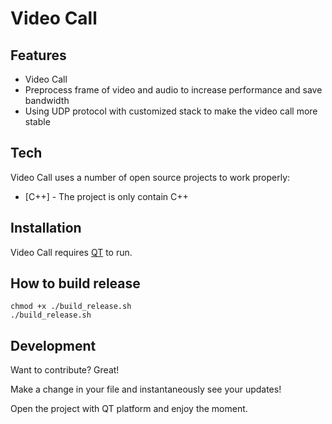 # Video Call

## Features

- Video Call
- Preprocess frame of video and audio to increase performance and save bandwidth
- Using UDP protocol with customized stack to make the video call more stable
## Tech

Video Call uses a number of open source projects to work properly:

- [C++] - The project is only contain C++

## Installation

Video Call requires [QT](https://www.qt.io/download) to run.


## How to build release
```
chmod +x ./build_release.sh
./build_release.sh
```

## Development

Want to contribute? Great!

Make a change in your file and instantaneously see your updates!

Open the project with QT platform and enjoy the moment.
